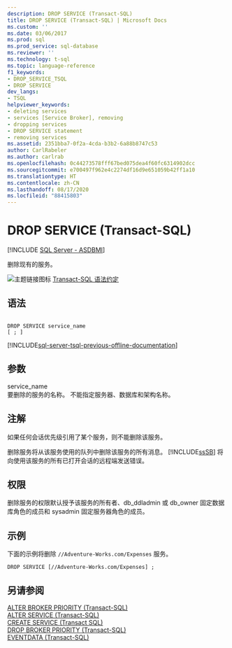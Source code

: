 ```yaml
---
description: DROP SERVICE (Transact-SQL)
title: DROP SERVICE (Transact-SQL) | Microsoft Docs
ms.custom: ''
ms.date: 03/06/2017
ms.prod: sql
ms.prod_service: sql-database
ms.reviewer: ''
ms.technology: t-sql
ms.topic: language-reference
f1_keywords:
- DROP_SERVICE_TSQL
- DROP SERVICE
dev_langs:
- TSQL
helpviewer_keywords:
- deleting services
- services [Service Broker], removing
- dropping services
- DROP SERVICE statement
- removing services
ms.assetid: 2351bba7-0f2a-4cda-b3b2-6a88b8747c53
author: CarlRabeler
ms.author: carlrab
ms.openlocfilehash: 0c44273578fff67bed075dea4f60fc6314902dcc
ms.sourcegitcommit: e700497f962e4c2274df16d9e651059b42ff1a10
ms.translationtype: HT
ms.contentlocale: zh-CN
ms.lasthandoff: 08/17/2020
ms.locfileid: "88415803"
---
```

# <a name="drop-service-transact-sql"></a>DROP SERVICE (Transact-SQL)
[!INCLUDE [SQL Server - ASDBMI](../../includes/applies-to-version/sql-asdbmi.md)]

  删除现有的服务。  
  
 ![主题链接图标](../../database-engine/configure-windows/media/topic-link.gif "“主题链接”图标") [Transact-SQL 语法约定](../../t-sql/language-elements/transact-sql-syntax-conventions-transact-sql.md)  
  
## <a name="syntax"></a>语法  
  
```syntaxsql
  
DROP SERVICE service_name  
[ ; ]  
```  
  
[!INCLUDE[sql-server-tsql-previous-offline-documentation](../../includes/sql-server-tsql-previous-offline-documentation.md)]

## <a name="arguments"></a>参数
 service_name  
 要删除的服务的名称。 不能指定服务器、数据库和架构名称。  
  
## <a name="remarks"></a>注解  
 如果任何会话优先级引用了某个服务，则不能删除该服务。  
  
 删除服务将从该服务使用的队列中删除该服务的所有消息。 [!INCLUDE[ssSB](../../includes/sssb-md.md)] 将向使用该服务的所有已打开会话的远程端发送错误。  
  
## <a name="permissions"></a>权限  
 删除服务的权限默认授予该服务的所有者、db_ddladmin 或 db_owner 固定数据库角色的成员和 sysadmin 固定服务器角色的成员。  
  
## <a name="examples"></a>示例  
 下面的示例将删除 `//Adventure-Works.com/Expenses` 服务。  
  
```  
DROP SERVICE [//Adventure-Works.com/Expenses] ;  
```  
  
## <a name="see-also"></a>另请参阅  
 [ALTER BROKER PRIORITY (Transact-SQL)](../../t-sql/statements/alter-broker-priority-transact-sql.md)   
 [ALTER SERVICE (Transact-SQL)](../../t-sql/statements/alter-service-transact-sql.md)   
 [CREATE SERVICE (Transact SQL)](../../t-sql/statements/create-service-transact-sql.md)   
 [DROP BROKER PRIORITY (Transact-SQL)](../../t-sql/statements/drop-broker-priority-transact-sql.md)   
 [EVENTDATA (Transact-SQL)](../../t-sql/functions/eventdata-transact-sql.md)  
  
  

